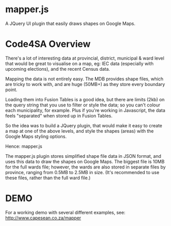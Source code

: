 mapper.js
=========

A JQuery UI plugin that easily draws shapes on Google Maps.



Code4SA Overview
================

There's a lot of interesting data at provincial, district, municipal & ward level that would be great to visualise on a map, eg: IEC data (especially with upcoming elections), and the recent Census data.

Mapping the data is not entirely easy. The MDB provides shape files, which are tricky to work with, and are huge (50MB+) as they store every boundary point.

Loading them into Fusion Tables is a good idea, but there are limits (2kb) on the query string that you use to filter or style the data; so you can't colour each municipality, for example. Plus if you're working in Javascript, the data feels "separated" when stored up in Fusion Tables.

So the idea was to build a JQuery plugin, that would make it easy to create a map at one of the above levels, and style the shapes (areas) with the Google Maps styling options.

Hence: mapper.js

The mapper.js plugin stores simplified shape file data in JSON format, and uses this data to draw the shapes on Google Maps. The biggest file is 10MB for the full wards file; however, the wards are also stored in separate files by province, ranging from 0.5MB to 2.5MB in size. (It's recommended to use these files, rather than the full ward file.)

DEMO
====
For a working demo with several different examples, see: http://www.capesean.co.za/mapper


